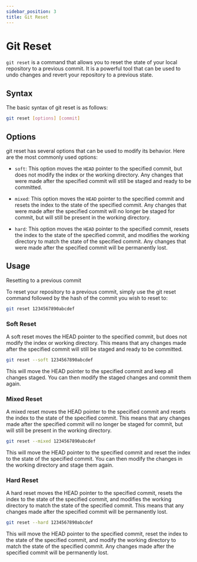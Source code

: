 ```yaml
---
sidebar_position: 3
title: Git Reset
---
```


# Git Reset

`git reset` is a command that allows you to reset the state of your local repository to a previous commit. It is a powerful tool that can be used to undo changes and revert your repository to a previous state.

## Syntax

The basic syntax of git reset is as follows:
```bash
git reset [options] [commit]
```

## Options
git reset has several options that can be used to modify its behavior. Here are the most commonly used options:

- `soft`: This option moves the `HEAD` pointer to the specified commit, but does not modify the index or the working directory. Any changes that were made after the specified commit will still be staged and ready to be committed.

- `mixed`: This option moves the `HEAD` pointer to the specified commit and resets the index to the state of the specified commit. Any changes that were made after the specified commit will no longer be staged for commit, but will still be present in the working directory.

- `hard`: This option moves the `HEAD` pointer to the specified commit, resets the index to the state of the specified commit, and modifies the working directory to match the state of the specified commit. Any changes that were made after the specified commit will be permanently lost.

## Usage
Resetting to a previous commit

To reset your repository to a previous commit, simply use the git reset command followed by the hash of the commit you wish to reset to:

```bash
git reset 1234567890abcdef
```
### Soft Reset
A soft reset moves the HEAD pointer to the specified commit, but does not modify the index or working directory. This means that any changes made after the specified commit will still be staged and ready to be committed.

```bash
git reset --soft 1234567890abcdef
```
This will move the HEAD pointer to the specified commit and keep all changes staged. You can then modify the staged changes and commit them again.

### Mixed Reset
A mixed reset moves the HEAD pointer to the specified commit and resets the index to the state of the specified commit. This means that any changes made after the specified commit will no longer be staged for commit, but will still be present in the working directory.

```bash
git reset --mixed 1234567890abcdef
```

This will move the HEAD pointer to the specified commit and reset the index to the state of the specified commit. You can then modify the changes in the working directory and stage them again.

### Hard Reset
A hard reset moves the HEAD pointer to the specified commit, resets the index to the state of the specified commit, and modifies the working directory to match the state of the specified commit. This means that any changes made after the specified commit will be permanently lost.

```bash
git reset --hard 1234567890abcdef
```

This will move the HEAD pointer to the specified commit, reset the index to the state of the specified commit, and modify the working directory to match the state of the specified commit. Any changes made after the specified commit will be permanently lost.
